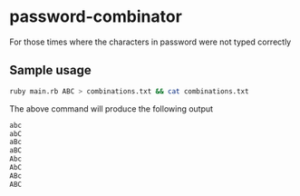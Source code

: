 # password-combinator  

For those times where the characters in password were not typed correctly  

## Sample usage  

```bash
ruby main.rb ABC > combinations.txt && cat combinations.txt
```
The above command will produce the following output  

```bash
abc
abC
aBc
aBC
Abc
AbC
ABc
ABC
```
